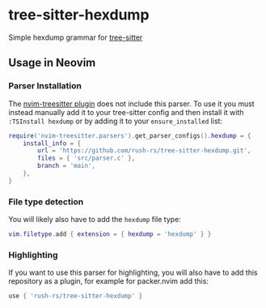 # tree-sitter-hexdump

Simple hexdump grammar for
[tree-sitter](https://github.com/tree-sitter/tree-sitter)

## Usage in Neovim

### Parser Installation

The [nvim-treesitter plugin](https://github.com/nvim-treesitter/nvim-treesitter)
does not include this parser. To use it you must instead manually add it to your
tree-sitter config and then install it with `:TSInstall hexdump` or by adding it
to your `ensure_installed` list:

```lua
require('nvim-treesitter.parsers').get_parser_configs().hexdump = {
    install_info = {
        url = 'https://github.com/rush-rs/tree-sitter-hexdump.git',
        files = { 'src/parser.c' },
        branch = 'main',
    },
}
```

### File type detection

You will likely also have to add the `hexdump` file type:

```lua
vim.filetype.add { extension = { hexdump = 'hexdump' } }
```

### Highlighting

If you want to use this parser for highlighting, you will also have to add this
repository as a plugin, for example for packer.nvim add this:

```lua
use { 'rush-rs/tree-sitter-hexdump' }
```

